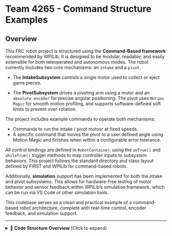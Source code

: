 # Team 4265 - Command Structure Examples

## Overview

This FRC robot project is structured using the **Command-Based framework** recommended by WPILib. It is designed to be modular, readable, and easily extensible for both teleoperated and autonomous modes. The robot currently includes two core mechanisms: an `intake` and a `pivot`.

- The **IntakeSubsystem** controls a single motor used to collect or eject game pieces.

- The **PivotSubsystem** drives a pivoting arm using a motor and an `absolute encoder` for precise angular positioning. The pivot uses `Motion Magic` for smooth motion profiling, and supports software-defined soft limits to prevent over-rotation.

The project includes example commands to operate both mechanisms:

- Commands to run the intake / pivot motosr at fixed speeds.
- A specific command that moves the pivot to a user defined angle using Motion Magic and finishes when within a configurable error tolerance.

All control bindings are defined in `RobotContainer`, using the `onTrue()` and `whileTrue()` trigger methods to map controller inputs to subsystem behaviors. This project follows the standard directory and class layout defined by FIRST and WPILib for command-based robots.

Additionally, **simulation** support has been implemented for both the intake and pivot subsystems. This allows for hardware-free testing of motor behavior and sensor feedback within WPILib’s simulation framework, which can be run via VS Code or other simulation tools.

This codebase serves as a clean and practical example of a command-based robot architecture, complete with real-time control, encoder feedback, and simulation support.

---

<details>
  <summary>📁 <strong>Code Structure Overview</strong> (Click to expand)</summary>

---

### 📄 **Key Files**

#### `Main.java`

* **Purpose**: Entry point for the program.
* **Details**: Contains the `main()` method that starts the robot using WPILib’s `RobotBase.startRobot()`. You typically won’t need to modify this.

#### `Robot.java`

* **Purpose**: Controls the robot's mode transitions and periodic updates.
* **Details**: Defines methods like `robotInit()`, `teleopPeriodic()`, and `autonomousInit()`. Delegates actual logic to `RobotContainer` and the CommandScheduler.

#### `RobotContainer.java`

* **Purpose**: Central wiring for your robot’s components.
* **Details**: Instantiates subsystems, commands, and controller bindings. Returns the autonomous command during auto mode. Keeps setup code organized and separate from runtime logic.

---

### 📁 **Key Folders**

#### `/actors/subsystems`

* **Purpose**: Encapsulates control of specific robot mechanisms.
* **Details**: Each subsystem class (e.g. `IntakeSubsystem`, `PivotSubsystem`) manages motors, encoders, and control logic for one part of the robot. Exposes public methods used by commands (like `runIntake()` or `moveToAngle()`).

#### `/commands`

* **Purpose**: Defines robot behaviors using subsystems.
* **Details**: Each command implements a task or behavior (e.g. `PivotToPositionCommand`). Commands use `initialize()`, `execute()`, `end()`, and `isFinished()` to control the robot in response to driver input or autonomous instructions.

#### `/utils`

* **Purpose**: Stores shared utility classes and helper functions.
* **Details**: May include math helpers, logging utilities, custom PID wrappers, or unit converters. Keeps common logic centralized and reusable across subsystems and commands.

</details>
